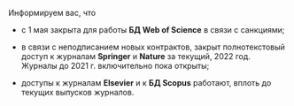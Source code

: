 Информируем вас, что

* с 1 мая закрыта для работы **БД Web of Science** в связи с санкциями;

* в связи с неподписанием новых контрактов, закрыт полнотекстовый доступ к журналам **Springer** и
**Nature** за текущий, 2022 год. Журналы до 2021 г. включительно пока открыты;

* доступы к журналам **Elsevier** и к **БД Scopus** работают, вплоть до текущих выпусков
журналов.
